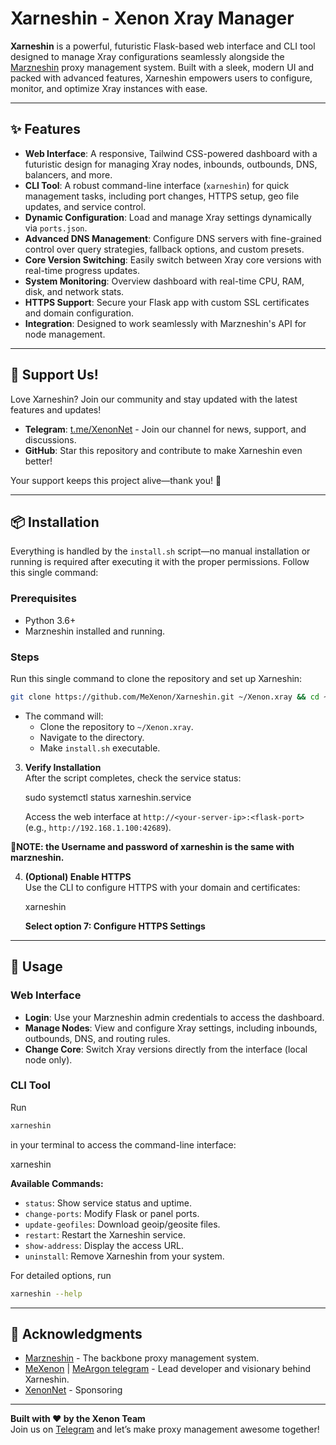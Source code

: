 # Xarneshin - Xenon Xray Manager

**Xarneshin** is a powerful, futuristic Flask-based web interface and CLI tool designed to manage Xray configurations seamlessly alongside the [Marzneshin](https://github.com/marzneshin/marzneshin) proxy management system. Built with a sleek, modern UI and packed with advanced features, Xarneshin empowers users to configure, monitor, and optimize Xray instances with ease.

---

## ✨ Features

- **Web Interface**: A responsive, Tailwind CSS-powered dashboard with a futuristic design for managing Xray nodes, inbounds, outbounds, DNS, balancers, and more.
- **CLI Tool**: A robust command-line interface (`xarneshin`) for quick management tasks, including port changes, HTTPS setup, geo file updates, and service control.
- **Dynamic Configuration**: Load and manage Xray settings dynamically via `ports.json`.
- **Advanced DNS Management**: Configure DNS servers with fine-grained control over query strategies, fallback options, and custom presets.
- **Core Version Switching**: Easily switch between Xray core versions with real-time progress updates.
- **System Monitoring**: Overview dashboard with real-time CPU, RAM, disk, and network stats.
- **HTTPS Support**: Secure your Flask app with custom SSL certificates and domain configuration.
- **Integration**: Designed to work seamlessly with Marzneshin's API for node management.

---

## 📢 Support Us!

Love Xarneshin? Join our community and stay updated with the latest features and updates!  
- **Telegram**: [t.me/XenonNet](https://t.me/XenonNet) - Join our channel for news, support, and discussions.  
- **GitHub**: Star this repository and contribute to make Xarneshin even better!  

Your support keeps this project alive—thank you! 🚀

---

## 📦 Installation

Everything is handled by the `install.sh` script—no manual installation or running is required after executing it with the proper permissions. Follow this single command:

### Prerequisites

- Python 3.6+
- Marzneshin installed and running.

### Steps

Run this single command to clone the repository and set up Xarneshin:

``` bash
git clone https://github.com/MeXenon/Xarneshin.git ~/Xenon.xray && cd ~/Xenon.xray && chmod +x install.sh && sudo ./install.sh
```
- The command will:
  - Clone the repository to `~/Xenon.xray`.
  - Navigate to the directory.
  - Make `install.sh` executable.

3. **Verify Installation**  
   After the script completes, check the service status:

   sudo systemctl status xarneshin.service

   Access the web interface at `http://<your-server-ip>:<flask-port>` (e.g., `http://192.168.1.100:42689`).

**🔑NOTE: the Username and password of xarneshin is the same with marzneshin.**
 
4. **(Optional) Enable HTTPS**  
   Use the CLI to configure HTTPS with your domain and certificates:

   xarneshin
   
   **Select option 7: Configure HTTPS Settings**

---

## 🚀 Usage

### Web Interface
- **Login**: Use your Marzneshin admin credentials to access the dashboard.
- **Manage Nodes**: View and configure Xray settings, including inbounds, outbounds, DNS, and routing rules.
- **Change Core**: Switch Xray versions directly from the interface (local node only).

### CLI Tool
Run
``` bash 
xarneshin
```
in your terminal to access the command-line interface:

xarneshin

**Available Commands:**
- `status`: Show service status and uptime.
- `change-ports`: Modify Flask or panel ports.
- `update-geofiles`: Download geoip/geosite files.
- `restart`: Restart the Xarneshin service.
- `show-address`: Display the access URL.
- `uninstall`: Remove Xarneshin from your system.

For detailed options, run
```bash
xarneshin --help
```
---

## 🙏 Acknowledgments

- [Marzneshin](https://github.com/marzneshin/marzneshin) - The backbone proxy management system.
- [MeXenon](https://github.com/MeXenon) | [MeArgon telegram](https://t.me/MeArgon) - Lead developer and visionary behind Xarneshin.
- [XenonNet](https://github.com/XenonNet) - Sponsoring
---

**Built with ❤️ by the Xenon Team**  
Join us on [Telegram](https://t.me/XenonNet) and let’s make proxy management awesome together!
